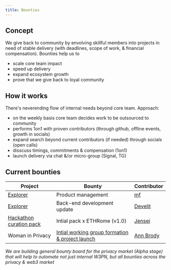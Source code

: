 ```yaml
---
title: Bounties
---
```


## Concept
We give back to community by envolving skillful members into projects in need of stable delivery (with deadlines, scope of work, & financial compensation).
Bounties help us to
- scale core team impact
- speed up delivery
- expand ecosystem growth
- prove that we give back to loyal community

## How it works
There's neverending flow of internal needs beyond core team.
Approach: 
- on the weekly basis core team decides work to be outsourced to community
- performs 1on1 with proven contributors (through github, offline events, growth in socials)
- expand search beyond current contributors (if needed) through socials (open calls)
- disscuss timings, commitments & compensation (1on1)
- launch delivery via chat &/or micro-group (Signal, TG)

## Current bounties
| Project | Bounty | Contributor |
| --- | --- | --- |
| [Explorer](http://explorer.web3privacy.info) | Product management | [mf](https://github.com/DeBelg) |
| [Explorer](http://explorer.web3privacy.info) | Back-end development update | [Develit](http://develit.io) |
| [Hackathon curation pack](https://docs.web3privacy.info/research/hackathon-pack/) | Intial pack x ETHRome (v1.0) | [Jensei](https://x.com/jensei_) |
| Woman in Privacy | [Intial working group formation & project launch](https://github.com/web3privacy/docs/blob/main/src/content/docs/projects/women-in-privacy.md) | [Ann Brody](https://x.com/annbrody7) |

_We are building general bounty board for the privacy market (Alpha stage) that will help to outomate not just internal W3PN, but all bounties across the privacy & web3 market_
